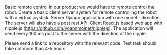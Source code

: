 Basic​ ​remote​ ​control
In our product we would have to remote control the robot.
Create a basic client server system for remote controlling the robot with a virtual joystick.
Server
Django application with one model - direction.
The server will also have a post rest API.
Client
React.js based web app with nipple.js (https://github.com/yoannmoinet/nipplejs).
The application will send every 100 ms post to the server with the direction of the nipple.

Please send a link to a repository with the relevant code.
Test task should take not more than 4-5 hours